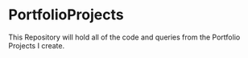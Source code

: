 # PortfolioProjects
This Repository will hold all of the code and queries from the Portfolio Projects I create.
